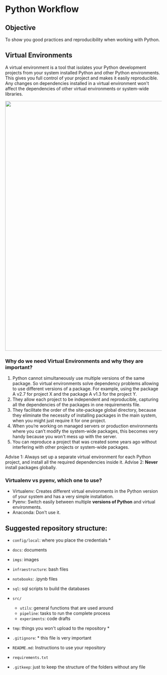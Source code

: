 # Python Workflow

## Objective

To show you good practices and reproducibility when working with Python.

## Virtual Environments

A virtual environment is a tool that isolates your Python development projects from your system installed Python and other Python environments. This gives you full control of your project and makes it easily reproducible. Any changes on dependencies installed in a virtual environment won't affect the dependencies of other virtual environments or system-wide libraries. 

[<img src="https://www.dataquest.io/wp-content/uploads/2022/01/python-virtual-envs1-1024x576.webp" width="800"/>](https://www.dataquest.io/blog/a-complete-guide-to-python-virtual-environments/#:~:text=NOTE%20A%20Python%20project%20folder,in%20a%20virtual%20environment%20folder.)

### Why do we need Virtual Environments and why they are important?

1. Python cannot simultaneously use multiple versions of the same package. So virtual environments solve dependency problems allowing to use different versions of a package. For example, using the package A v2.7 for project X and the package A v1.3 for the project Y.
2. They allow each project to be independent and reproducible, capturing all the dependencies of the packages in one requirements file. 
3. They facilitate the order of the site-package global directory, because they eliminate the necessity of installing packages in the main system, when you might just require it for one project. 
4. When you’re working on managed servers or production environments where you can’t modify the system-wide packages, this becomes very handy because you won't mess up with the server. 
5. You can reproduce a project that was created some years ago without interfering with other projects or system-wide packages.

Advise 1: Always set up a separate virtual environment for each Python project, and install all the required dependencies inside it. 
Advise 2: **Never** install packages globally.

### Virtualenv vs pyenv, which one to use?

- Virtualenv: Creates different virtual environments in the Python version of your system and has a very simple installation.
- Pyenv: Switch easily between multiple **versions of Python** and virtual environments.
- Anaconda: Don't use it.


## Suggested repository structure:

- `config/local`: where you place the credentials *
- `docs`: documents
- `imgs`: images
- `infraestructure`: bash files
- `notebooks`: .ipynb files
- `sql`: sql scripts to build the databases 
- `src/`
    - `utils`: general functions that are used around 
    - `pipeline`: tasks to run the complete process 
    - `experiments`: code drafts 
- `tmp`: things you won't upload to the repository *
- `.gitignore`: * this file is very important
- `README.md`: Instructions to use your repository
- `requirements.txt`


- `.gitkeep`: just to keep the structure of the folders without any file


